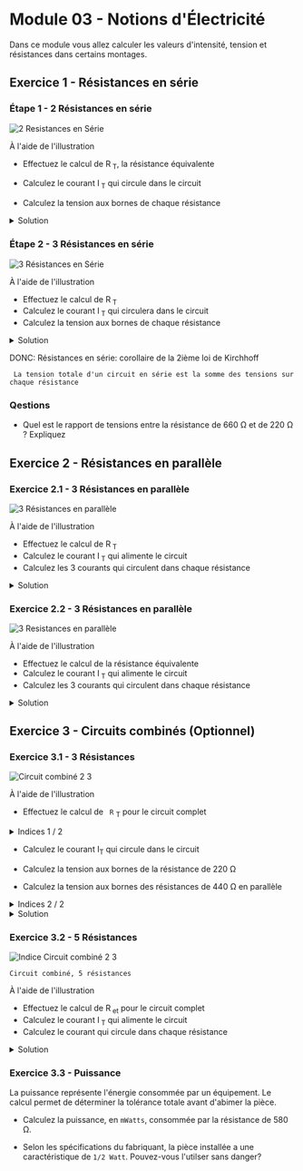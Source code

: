 # Module 03 - Notions d'Électricité

Dans ce module vous allez calculer les valeurs d'intensité, tension et résistances dans certains montages.

## Exercice 1 - Résistances en série

### Étape 1 - 2 Résistances en série

![2 Resistances en Série](../img/rs_220_220.png)

À l'aide de l'illustration

- Effectuez le calcul de R<sub> T</sub>, la résistance équivalente

- Calculez le courant I<sub> T</sub> qui circule dans le circuit

- Calculez la tension aux bornes de chaque résistance

<details>
    <summary>Solution</summary>

R<sub> T</sub> = 220 &#8486; + 220 &#8486; = 440 &#8486;  
I<sub> T</sub> = 6 V / 440 &#8486; = 13,6 mA

U1 = 220 &#8486; * 13,6 mA = 3 V  
U2 = 220 &#8486; * 13,6 mA = 3 V  

**Simulation** sur : https://everycircuit.com/embed/6709376909574144

</details>

### Étape 2 - 3 Résistances en série

![3 Résistances en Série](../img/rs_220_440_660.png)

À l'aide de l'illustration

- Effectuez le calcul de R<sub> T</sub>
- Calculez le courant I<sub> T</sub> qui circulera dans le circuit
- Calculez la tension aux bornes de chaque résistance

<details>
    <summary>Solution</summary>

R<sub> T</sub> = 220 + 440 + 660 = 1320 &#8486;  

**Simulation** sur : https://everycircuit.com/embed/4906884441833472

</details>

DONC: Résistances en série: corollaire de la 2ième loi de Kirchhoff

``` La tension totale d'un circuit en série est la somme des tensions sur chaque résistance```

### Qestions

- Quel est le rapport de tensions entre la résistance de 660 Ω et de 220 Ω ? Expliquez

## Exercice 2 - Résistances en parallèle

### Exercice 2.1 - 3 Résistances en parallèle

![3 Résistances en parallèle](../img/rp_220_220_220.png)

À l'aide de l'illustration

- Effectuez le calcul de R<sub> T</sub>
- Calculez le courant I<sub> T</sub> qui alimente le circuit
- Calculez les 3 courants qui circulent dans chaque résistance

<details>
    <summary>Solution</summary>

R<sub> T</sub> = 73,3 &#8486;  
U1 = U2 = U3 = 6 V  

DONC Résistances en parallèles: corollaire de la 2ième loi de Kirchhoff

``` Dans un circuit en parallèle, la tension est la même sur toutes les résistances```
 
``` Le courant d'une résistance est caldulée par la formule``` I<sub>r</sub> ``` = V``` <sub>r</sub> ``` / R ```


**Simulation** sur : https://everycircuit.com/circuit/6639643174633472

</details>

### Exercice 2.2 - 3 Résistances en parallèle

![3 Resistances en parallèle](../img/rp_220_220_440.png)

À l'aide de l'illustration

- Effectuez le calcul de la résistance équivalente
- Calculez le courant I<sub> T</sub> qui alimente le circuit
- Calculez les 3 courants qui circulent dans chaque résistance

<details>
    <summary>Solution</summary>

R<sub> T</sub> = 88 &#8486;  
U1 = U2 = U3 = 6 V  

**Simulation** sur : https://everycircuit.com/circuit/5388164933615616

Une petite erreur volontaire s'est glissée dans le branchement. Pouvez-vous la détecter?

</details>

## Exercice 3 - Circuits combinés (Optionnel)

### Exercice 3.1 - 3 Résistances

![Circuit combiné 2 3](../img/rs_220_rp_440_440.png)


À l'aide de l'illustration

- Effectuez le calcul de  ``` R``` <sub>T</sub> pour le circuit complet

<details>
    <summary>Indices 1 / 2</summary>

1. Effectuez le calcul de R<sub>équivalent</sub> pour les 2 résistances en parallèle

2. La résistance R<sub>T</sub> est donné par la résistance de 220 Ω en série avec R<sub>équivalent</sub>.

</details>

- Calculez le courant I<sub>T</sub> qui circule dans le circuit
- Calculez la tension aux bornes de la résistance de 220 Ω

- Calculez la tension aux bornes des résistances de 440 Ω en parallèle

<details>
    <summary>Indices 2 / 2</summary>

1. la tension aux bornes de résistances en parallèle est la même. La tension peut être déduite de la tension totale et de la tension U aux bornes de la résistance de 220 Ω

2. le courant est calculé à partir de la formule U / R2 et U /R3

![Indice Circuit combiné 2 3](../img/rs_220_rp_440_440_Indice.png)

</details>

<details>
    <summary>Solution</summary>

U1 = 220 * 0.0136 = 3V  
U2 = U3 = 220 * 0.0136 = 3V  (220 = R<sub> équivalent</sub>)

**Simulation** sur : https://everycircuit.com/circuit/6459937783545856

</details>

### Exercice 3.2 - 5 Résistances

![Indice Circuit combiné 2 3](../img/rs_580_220_rp_440_440_1K.png)

    Circuit combiné, 5 résistances

À l'aide de l'illustration

- Effectuez le calcul de R<sub> et</sub> pour le circuit complet
- Calculez le courant I<sub> T</sub> qui alimente le circuit
- Calculez le courant qui circule dans chaque résistance

<details>
    <summary>Solution</summary>

R<sub> T</sub> = 980  &#8486;

**Simulation** sur : https://everycircuit.com/circuit/5048864597606400

</details>

### Exercice 3.3 - Puissance

La puissance représente l'énergie consommée par un équipement. Le calcul permet de déterminer la tolérance totale avant d'abimer la pièce.

- Calculez la puissance, en ```mWatts```, consommée par  la résistance de 580 &#8486;.

- Selon les spécifications du fabriquant, la pièce installée a une caractéristique de ``` 1/2 Watt ```. Pouvez-vous l'utilser sans danger?
